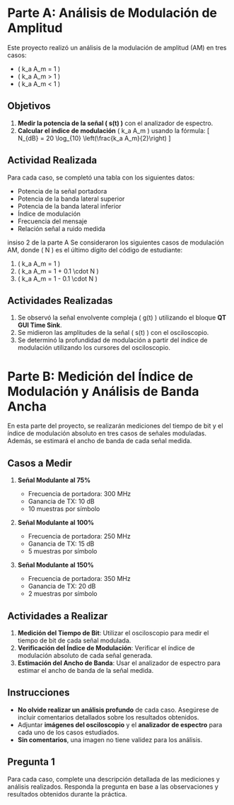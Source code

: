 # Parte A: Análisis de Modulación de Amplitud

Este proyecto realizó un análisis de la modulación de amplitud (AM) en tres casos:

- \( k_a A_m = 1 \)
- \( k_a A_m > 1 \)
- \( k_a A_m < 1 \)

## Objetivos

1. **Medir la potencia de la señal \( s(t) \)** con el analizador de espectro.
2. **Calcular el índice de modulación** \( k_a A_m \) usando la fórmula:
   \[
   N_{dB} = 20 \log_{10} \left(\frac{k_a A_m}{2}\right)
   \]

## Actividad Realizada

Para cada caso, se completó una tabla con los siguientes datos:

- Potencia de la señal portadora
- Potencia de la banda lateral superior
- Potencia de la banda lateral inferior
- Índice de modulación
- Frecuencia del mensaje
- Relación señal a ruido medida
 

insiso 2 de la parte  A Se consideraron los siguientes casos de modulación AM, donde \( N \) es el último dígito del código de estudiante:
1. \( k_a A_m = 1 \)
2. \( k_a A_m = 1 + 0.1 \cdot N \)
3. \( k_a A_m = 1 - 0.1 \cdot N \)

## Actividades Realizadas

1. Se observó la señal envolvente compleja \( g(t) \) utilizando el bloque **QT GUI Time Sink**.
2. Se midieron las amplitudes de la señal \( s(t) \) con el osciloscopio.
3. Se determinó la profundidad de modulación a partir del índice de modulación utilizando los cursores del osciloscopio.

# Parte B: Medición del Índice de Modulación y Análisis de Banda Ancha

En esta parte del proyecto, se realizarán mediciones del tiempo de bit y el índice de modulación absoluto en tres casos de señales moduladas. Además, se estimará el ancho de banda de cada señal medida.

## Casos a Medir

1. **Señal Modulante al 75%**  
   - Frecuencia de portadora: 300 MHz  
   - Ganancia de TX: 10 dB  
   - 10 muestras por símbolo  

2. **Señal Modulante al 100%**  
   - Frecuencia de portadora: 250 MHz  
   - Ganancia de TX: 15 dB  
   - 5 muestras por símbolo  

3. **Señal Modulante al 150%**  
   - Frecuencia de portadora: 350 MHz  
   - Ganancia de TX: 20 dB  
   - 2 muestras por símbolo  

## Actividades a Realizar

1. **Medición del Tiempo de Bit**: Utilizar el osciloscopio para medir el tiempo de bit de cada señal modulada.
2. **Verificación del Índice de Modulación**: Verificar el índice de modulación absoluto de cada señal generada.
3. **Estimación del Ancho de Banda**: Usar el analizador de espectro para estimar el ancho de banda de la señal medida.

## Instrucciones

- **No olvide realizar un análisis profundo** de cada caso. Asegúrese de incluir comentarios detallados sobre los resultados obtenidos.
- Adjuntar **imágenes del osciloscopio** y el **analizador de espectro** para cada uno de los casos estudiados.
- **Sin comentarios**, una imagen no tiene validez para los análisis.

## Pregunta 1

Para cada caso, complete una descripción detallada de las mediciones y análisis realizados. Responda la pregunta en base a las observaciones y resultados obtenidos durante la práctica.





